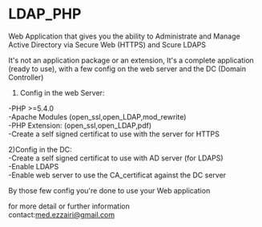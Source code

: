 # LDAP_PHP
Web Application that gives you the ability to Administrate and Manage Active Directory via Secure Web (HTTPS) and Scure LDAPS

It's not an application package or an extension, It's a complete application (ready to use), with a few config on the web server and the DC (Domain Controller)


1) Config in the web Server:

  -PHP >=5.4.0 <br>
  -Apache Modules (open_ssl,open_LDAP,mod_rewrite)<br>
  -PHP Extension: (open_ssl,open_LDAP,pdf)<br>
  -Create a self signed certificat to use with the server for HTTPS<br>
  
2)Config in the DC:<br>
  -Create a self signed certificat to use with AD server (for LDAPS)<br>
  -Enable LDAPS<br>
  -Enable web server to use the CA_certificat against the DC server<br>
  
By those few config you're done to use your Web application<br>

for more detail or further information<br>
contact:med.ezzairi@gmail.com
